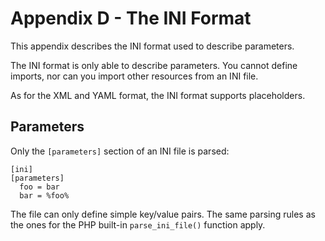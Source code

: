 # Appendix D - The INI Format

This appendix describes the INI format used to describe parameters.

The INI format is only able to describe parameters. You cannot define imports,
nor can you import other resources from an INI file.

As for the XML and YAML format, the INI format supports placeholders.

## Parameters

Only the `[parameters]` section of an INI file is parsed:

    [ini]
    [parameters]
      foo = bar
      bar = %foo%

The file can only define simple key/value pairs. The same parsing rules as the
ones for the PHP built-in `parse_ini_file()` function apply.
